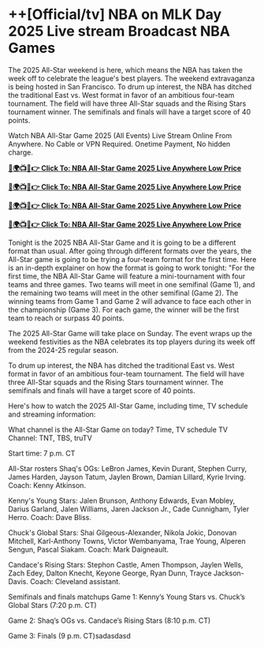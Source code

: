 # ++[Official/tv] NBA on MLK Day 2025 Live stream Broadcast NBA Games

The 2025 All-Star weekend is here, which means the NBA has taken the week off to celebrate the league's best players. The weekend extravaganza is being hosted in San Francisco. To drum up interest, the NBA has ditched the traditional East vs. West format in favor of an ambitious four-team tournament. The field will have three All-Star squads and the Rising Stars tournament winner. The semifinals and finals will have a target score of 40 points.

Watch NBA All-Star Game 2025 (All Events) Live Stream Online From Anywhere. No Cable or VPN Required. Onetime Payment, No hidden charge.

**[🔴🌍📺📱👉 Click To: NBA All-Star Game 2025 Live Anywhere Low Price](https://tinyurl.com/mrxmbb3z)**

**[🔴🌍📺📱👉 Click To: NBA All-Star Game 2025 Live Anywhere Low Price](https://tinyurl.com/mrxmbb3z)**

**[🔴🌍📺📱👉 Click To: NBA All-Star Game 2025 Live Anywhere Low Price](https://tinyurl.com/mrxmbb3z)**

**[🔴🌍📺📱👉 Click To: NBA All-Star Game 2025 Live Anywhere Low Price](https://tinyurl.com/mrxmbb3z)**

Tonight is the 2025 NBA All-Star Game and it is going to be a different format than usual. After going through different formats over the years, the All-Star game is going to be trying a four-team format for the first time. Here is an in-depth explainer on how the format is going to work tonight: "For the first time, the NBA All-Star Game will feature a mini-tournament with four teams and three games. Two teams will meet in one semifinal (Game 1), and the remaining two teams will meet in the other semifinal (Game 2). The winning teams from Game 1 and Game 2 will advance to face each other in the championship (Game 3). For each game, the winner will be the first team to reach or surpass 40 points.

The 2025 All-Star Game will take place on Sunday. The event wraps up the weekend festivities as the NBA celebrates its top players during its week off from the 2024-25 regular season.

To drum up interest, the NBA has ditched the traditional East vs. West format in favor of an ambitious four-team tournament. The field will have three All-Star squads and the Rising Stars tournament winner. The semifinals and finals will have a target score of 40 points.

Here's how to watch the 2025 All-Star Game, including time, TV schedule and streaming information:

What channel is the All-Star Game on today? Time, TV schedule​
TV Channel: TNT, TBS, truTV

Start time: 7 p.m. CT

All-Star rosters​
Shaq's OGs: LeBron James, Kevin Durant, Stephen Curry, James Harden, Jayson Tatum, Jaylen Brown, Damian Lillard, Kyrie Irving. Coach: Kenny Atkinson.

Kenny's Young Stars: Jalen Brunson, Anthony Edwards, Evan Mobley, Darius Garland, Jalen Williams, Jaren Jackson Jr., Cade Cunnigham, Tyler Herro. Coach: Dave Bliss.

Chuck's Global Stars: Shai Gilgeous-Alexander, Nikola Jokic, Donovan Mitchell, Karl-Anthony Towns, Victor Wembanyama, Trae Young, Alperen Sengun, Pascal Siakam. Coach: Mark Daigneault.

Candace's Rising Stars: Stephon Castle, Amen Thompson, Jaylen Wells, Zach Edey, Dalton Knecht, Keyone George, Ryan Dunn, Trayce Jackson-Davis. Coach: Cleveland assistant.

Semifinals and finals matchups​
Game 1: Kenny’s Young Stars vs. Chuck’s Global Stars (7:20 p.m. CT)

Game 2: Shaq’s OGs vs. Candace’s Rising Stars (8:10 p.m. CT)

Game 3: Finals (9 p.m. CT)sadasdasd
